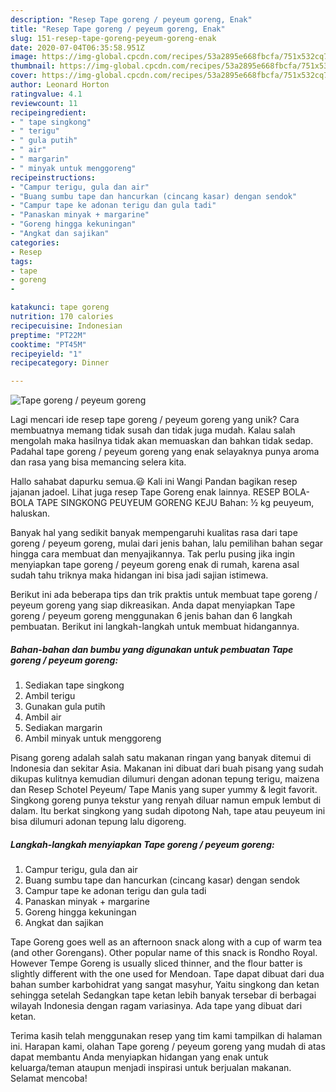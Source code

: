 ```yaml
---
description: "Resep Tape goreng / peyeum goreng, Enak"
title: "Resep Tape goreng / peyeum goreng, Enak"
slug: 151-resep-tape-goreng-peyeum-goreng-enak
date: 2020-07-04T06:35:58.951Z
image: https://img-global.cpcdn.com/recipes/53a2895e668fbcfa/751x532cq70/tape-goreng-peyeum-goreng-foto-resep-utama.jpg
thumbnail: https://img-global.cpcdn.com/recipes/53a2895e668fbcfa/751x532cq70/tape-goreng-peyeum-goreng-foto-resep-utama.jpg
cover: https://img-global.cpcdn.com/recipes/53a2895e668fbcfa/751x532cq70/tape-goreng-peyeum-goreng-foto-resep-utama.jpg
author: Leonard Horton
ratingvalue: 4.1
reviewcount: 11
recipeingredient:
- " tape singkong"
- " terigu"
- " gula putih"
- " air"
- " margarin"
- " minyak untuk menggoreng"
recipeinstructions:
- "Campur terigu, gula dan air"
- "Buang sumbu tape dan hancurkan (cincang kasar) dengan sendok"
- "Campur tape ke adonan terigu dan gula tadi"
- "Panaskan minyak + margarine"
- "Goreng hingga kekuningan"
- "Angkat dan sajikan"
categories:
- Resep
tags:
- tape
- goreng
- 

katakunci: tape goreng  
nutrition: 170 calories
recipecuisine: Indonesian
preptime: "PT22M"
cooktime: "PT45M"
recipeyield: "1"
recipecategory: Dinner

---
```



![Tape goreng / peyeum goreng](https://img-global.cpcdn.com/recipes/53a2895e668fbcfa/751x532cq70/tape-goreng-peyeum-goreng-foto-resep-utama.jpg)

Lagi mencari ide resep tape goreng / peyeum goreng yang unik? Cara membuatnya memang tidak susah dan tidak juga mudah. Kalau salah mengolah maka hasilnya tidak akan memuaskan dan bahkan tidak sedap. Padahal tape goreng / peyeum goreng yang enak selayaknya punya aroma dan rasa yang bisa memancing selera kita.

Hallo sahabat dapurku semua.😃 Kali ini Wangi Pandan bagikan resep jajanan jadoel. Lihat juga resep Tape Goreng enak lainnya. RESEP BOLA-BOLA TAPE SINGKONG PEUYEUM GORENG KEJU Bahan: ½ kg peuyeum, haluskan.

Banyak hal yang sedikit banyak mempengaruhi kualitas rasa dari tape goreng / peyeum goreng, mulai dari jenis bahan, lalu pemilihan bahan segar hingga cara membuat dan menyajikannya. Tak perlu pusing jika ingin menyiapkan tape goreng / peyeum goreng enak di rumah, karena asal sudah tahu triknya maka hidangan ini bisa jadi sajian istimewa.


Berikut ini ada beberapa tips dan trik praktis untuk membuat tape goreng / peyeum goreng yang siap dikreasikan. Anda dapat menyiapkan Tape goreng / peyeum goreng menggunakan 6 jenis bahan dan 6 langkah pembuatan. Berikut ini langkah-langkah untuk membuat hidangannya.

<!--inarticleads1-->

##### Bahan-bahan dan bumbu yang digunakan untuk pembuatan Tape goreng / peyeum goreng:

1. Sediakan  tape singkong
1. Ambil  terigu
1. Gunakan  gula putih
1. Ambil  air
1. Sediakan  margarin
1. Ambil  minyak untuk menggoreng


Pisang goreng adalah salah satu makanan ringan yang banyak ditemui di Indonesia dan sekitar Asia. Makanan ini dibuat dari buah pisang yang sudah dikupas kulitnya kemudian dilumuri dengan adonan tepung terigu, maizena dan Resep Schotel Peyeum/ Tape Manis yang super yummy &amp; legit favorit. Singkong goreng punya tekstur yang renyah diluar namun empuk lembut di dalam. Itu berkat singkong yang sudah dipotong Nah, tape atau peuyeum ini bisa dilumuri adonan tepung lalu digoreng. 

<!--inarticleads2-->

##### Langkah-langkah menyiapkan Tape goreng / peyeum goreng:

1. Campur terigu, gula dan air
1. Buang sumbu tape dan hancurkan (cincang kasar) dengan sendok
1. Campur tape ke adonan terigu dan gula tadi
1. Panaskan minyak + margarine
1. Goreng hingga kekuningan
1. Angkat dan sajikan


Tape Goreng goes well as an afternoon snack along with a cup of warm tea (and other Gorengans). Other popular name of this snack is Rondho Royal. However Tempe Goreng is usually sliced thinner, and the flour batter is slightly different with the one used for Mendoan. Tape dapat dibuat dari dua bahan sumber karbohidrat yang sangat masyhur, Yaitu singkong dan ketan sehingga setelah Sedangkan tape ketan lebih banyak tersebar di berbagai wilayah Indonesia dengan ragam variasinya. Ada tape yang dibuat dari ketan. 

Terima kasih telah menggunakan resep yang tim kami tampilkan di halaman ini. Harapan kami, olahan Tape goreng / peyeum goreng yang mudah di atas dapat membantu Anda menyiapkan hidangan yang enak untuk keluarga/teman ataupun menjadi inspirasi untuk berjualan makanan. Selamat mencoba!
